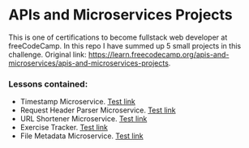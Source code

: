 # APIs and Microservices Projects
This is one of certifications to become fullstack web developer at freeCodeCamp. In this repo I have summed up 5 small projects in this challenge. Original link: https://learn.freecodecamp.org/apis-and-microservices/apis-and-microservices-projects.

### Lessons contained:
  - Timestamp Microservice. [Test link](https://steel-tray.glitch.me)
  - Request Header Parser Microservice. [Test link](https://broad-coffee.glitch.me/)
  - URL Shortener Microservice. [Test link](https://grove-notebook.glitch.me/)
  - Exercise Tracker. [Test link](https://hypnotic-cloak.glitch.me/)
  - File Metadata Microservice. [Test link](https://loud-shaker.glitch.me/)
